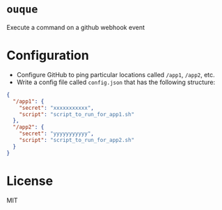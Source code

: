 # `ouque`

Execute a command on a github webhook event

# Configuration

- Configure GitHub to ping particular locations called `/app1`, `/app2`, etc.
- Write a config file called `config.json` that has the following structure:

```json
{
  "/app1": {
    "secret": "xxxxxxxxxxx",
    "script": "script_to_run_for_app1.sh"
  },
  "/app2": {
    "secret": "yyyyyyyyyyy",
    "script": "script_to_run_for_app2.sh"
  }
}

```

# License

MIT
